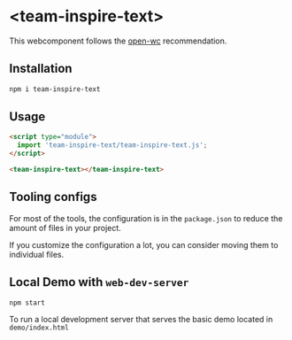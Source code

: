 # \<team-inspire-text>

This webcomponent follows the [open-wc](https://github.com/open-wc/open-wc) recommendation.

## Installation
```bash
npm i team-inspire-text
```

## Usage
```html
<script type="module">
  import 'team-inspire-text/team-inspire-text.js';
</script>

<team-inspire-text></team-inspire-text>
```



## Tooling configs

For most of the tools, the configuration is in the `package.json` to reduce the amount of files in your project.

If you customize the configuration a lot, you can consider moving them to individual files.

## Local Demo with `web-dev-server`
```bash
npm start
```
To run a local development server that serves the basic demo located in `demo/index.html`
